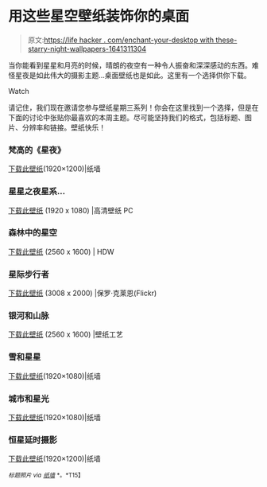 # 用这些星空壁纸装饰你的桌面

> 原文:[https://life hacker . com/enchant-your-desktop with these-starry-night-wallpapers-1641311304](https://lifehacker.com/enchant-your-desktop-with-these-starry-night-wallpapers-1641311304)

当你能看到星星和月亮的时候，晴朗的夜空有一种令人振奋和深深感动的东西。难怪星夜是如此伟大的摄影主题...桌面壁纸也是如此。这里有一个选择供你下载。

Watch

请记住，我们现在邀请您参与壁纸星期三系列！你会在这里找到一个选择，但是在下面的讨论中张贴你最喜欢的本周主题。尽可能坚持我们的格式，包括标题、图片、分辨率和链接。壁纸快乐！

### 梵高的《星夜》

[下载此壁纸](http://thepaperwall.com/wallpaper.php?view=5f78c25a5daa383f87b2ba9f03ebc28e5f3ea7fe)(1920×1200)|纸墙

### 星星之夜星系...

[下载此壁纸](http://www.hdwallpaperpc.com/show-wallpaper/Stars_Night_Galaxy_Milky_Way_Mountains_Landscape_96242.html) (1920 x 1080) |高清壁纸 PC

### 森林中的星空

[下载此壁纸](http://hdw.eweb4.com/out/1072265.html) (2560 x 1600) | HDW

### 星际步行者

[下载此壁纸](https://www.flickr.com/photos/paulelijah/7107118693/in/photolist-bQ2QMc-kmGoSX-fuXSpy-amR5Qv-buhbjP-aVhz5n-98wgNj-obFyML-67pKbc-fo9Ypi-hnp9qk-6LjyoK-dLcJAR-dT7R1Z-fBy18e-cU5V1Q-bzHLe1-dVogGn-5bMSL4-38dbMT-5LvsAd-eRh2DX-oRSD1p-kUChw-5X2D29-h919e3-8gi3ob-6WZSp3-5DmHK6-6PxCig-iqx6M3-bjv574-fJxhXD-28Zcdi-fxzBSk-5NBj93-2H4Hwi-9H6FrD-duFAFB-aQS5mv-f23yUg-cBsG65-fKK3iK-8gYDbE-dAAhhn-8wZwHe-fobXUC-fkg3Ya-ajBPqC-bjKt1x) (3008 x 2000) |保罗·克莱恩(Flickr)

### 银河和山脉

[下载此壁纸](http://wallpaperscraft.com/wallpaper/milky_way_august_sky_fir-trees_trees_night_45544) (2560 x 1600) |壁纸工艺

### 雪和星星

[下载此壁纸](http://thepaperwall.com/wallpaper.php?view=6b388f1a035e6c256a816dea61dcbec65ea7d7b8)(1920×1080)|纸墙

### 城市和星光

[下载此壁纸](http://thepaperwall.com/wallpaper.php?view=36fcc5251d7469312bb19c22aa0b06ffde131dac)(1920×1080)|纸墙

### 恒星延时摄影

[下载此壁纸](http://thepaperwall.com/wallpaper.php?view=d04da12d46c8a76f6ad9ca60d6d9608fb933e286)(1920×1200)|纸墙

<small>*标题照片 via*</small> [<small>*纸墙*</small>](http://thepaperwall.com/wallpaper.php?view=a589288887c06c8f90df230d3aae8f283f00728d) <small>*。*T15】</small>